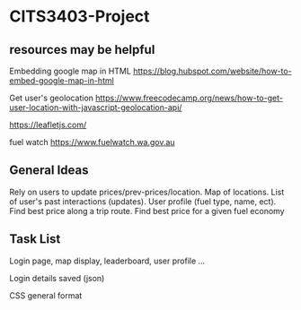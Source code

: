 # CITS3403-Project

## resources may be helpful
Embedding google map in HTML <https://blog.hubspot.com/website/how-to-embed-google-map-in-html>

Get user's geolocation <https://www.freecodecamp.org/news/how-to-get-user-location-with-javascript-geolocation-api/>

<https://leafletjs.com/>

fuel watch <https://www.fuelwatch.wa.gov.au>

## General Ideas
Rely on users to update prices/prev-prices/location. Map of locations. List of user's past interactions (updates). User profile (fuel type, name, ect). Find best price along a trip route. Find best price for a given fuel economy

## Task List
Login page, map display, leaderboard, user profile ...

Login details saved (json)

CSS general format


